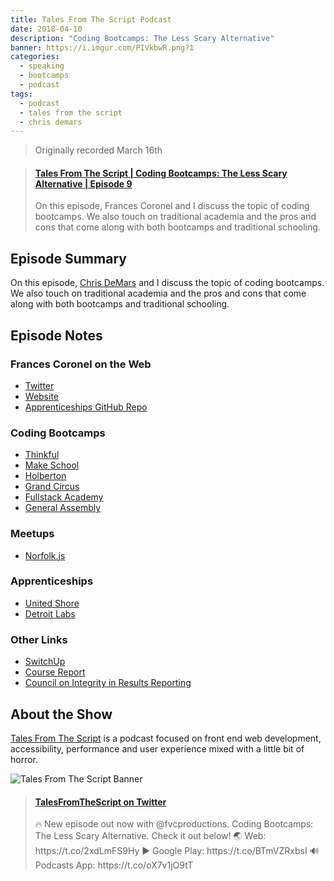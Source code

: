 ```yaml
---
title: Tales From The Script Podcast
date: 2018-04-10
description: "Coding Bootcamps: The Less Scary Alternative"
banner: https://i.imgur.com/PIVkbwR.png?1
categories:
  - speaking
  - bootcamps
  - podcast
tags:
  - podcast
  - tales from the script
  - chris demars
---
```


> Originally recorded March 16th

<blockquote class="embedly-card"><h4><a href="https://simplecast.com/s/e7a5925b">Tales From The Script | Coding Bootcamps: The Less Scary Alternative | Episode 9</a></h4><p>On this episode, Frances Coronel and I discuss the topic of coding bootcamps. We also touch on traditional academia and the pros and cons that come along with both bootcamps and traditional schooling.</p></blockquote>
<script async src="//cdn.embedly.com/widgets/platform.js" charset="UTF-8"></script>

## Episode Summary

On this episode, [Chris DeMars](//twitter.com/saltnburnem) and I discuss the topic of coding bootcamps. We also touch on traditional academia and the pros and cons that come along with both bootcamps and traditional schooling.

## Episode Notes

### Frances Coronel on the Web

* [Twitter](//twitter.com/fvcproductions)
* [Website](//fvcproductions.com/)
* [Apprenticeships GitHub Repo](//github.com/fvcproductions/apprenticeships)

### Coding Bootcamps

* [Thinkful](//www.thinkful.com/)
* [Make School](//www.makeschool.com/)
* [Holberton](//www.holbertonschool.com/)
* [Grand Circus](//www.grandcircus.co/)
* [Fullstack Academy](//www.fullstackacademy.com)
* [General Assembly](//generalassemb.ly/)

### Meetups

* [Norfolk.js](//www.norfolkjs.org/)

### Apprenticeships

* [United Shore](//unitedshore.com/)
* [Detroit Labs](//www.detroitlabs.com/)

### Other Links

* [SwitchUp](//www.switchup.org/)
* [Course Report](//www.coursereport.com/)
* [Council on Integrity in Results Reporting](//cirr.org/)

## About the Show

[Tales From The Script](//www.tftscript.com) is a podcast focused on front end web development, accessibility, performance and user experience mixed with a little bit of horror.

![Tales From The Script Banner](https://i.imgur.com/OodAkQ6.png)

<blockquote class="embedly-card"><h4><a href="https://twitter.com/TalesFTScript/status/983726072826036224">TalesFromTheScript on Twitter</a></h4><p>🔥 New episode out now with @fvcproductions. Coding Bootcamps: The Less Scary Alternative. Check it out below! 🌏 Web: https://t.co/2xdLmFS9Hy ▶️ Google Play: https://t.co/BTmVZRxbsI 🔊 Podcasts App: https://t.co/oX7v1jO9tT</p></blockquote>
<script async src="//cdn.embedly.com/widgets/platform.js" charset="UTF-8"></script>
